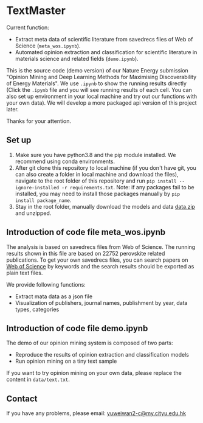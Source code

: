 # TextMaster

Current function:  
- Extract meta data of scientific literature from savedrecs files of Web of Science (`meta_wos.ipynb`).  
- Automated opinion extraction and classification for scientific literature in materials science and related fields (`demo.ipynb`).  
  
This is the source code (demo version) of our Nature Energy submission "Opinion Mining and Deep Learning Methods for Maximising Discoverability of Energy Materials". We use `.ipynb` to show the running results directly (Click the `.ipynb` file and you will see running results of each cell. You can also set up environment in your local machine and try out our functions with your own data). We will develop a more packaged api version of this project later.

Thanks for your attention. 

## Set up
1. Make sure you have python3.8 and the pip module installed. We recommend using conda environments.  
2. After git clone this repository to local machine (if you don't have git, you can also create a folder in local machine and download the files), navigate to the root folder of this repository and run `pip install --ignore-installed -r requirements.txt`. Note: if any packages fail to be installed, you may need to install those packages manually by `pip install package_name`.  
3. Stay in the root folder, manually download the models and data [data.zip](https://drive.google.com/file/d/1sOjwKw_y1WoUfSklIqw4UCOWHC8D7j7V/view?usp=sharing) and unzipped. 

## Introduction of code file meta_wos.ipynb  
The analysis is based on savedrecs files from Web of Science. The running results shown in this file are based on 22752 perovskite related publications. To get your own savedrecs files, you can search papers on [Web of Science](https://www.webofscience.com/wos/woscc/basic-search) by keywords and the search results should be exported as plain text files.  

We provide following functions:  
- Extract mata data as a json file 
- Visualization of publishers, journal names, publishment by year, data types, categories

## Introduction of code file demo.ipynb
The demo of our opinion mining system is composed of two parts: 
- Reproduce the results of opinion extraction and classification models
- Run opinion mining on a tiny text sample 

If you want to try opinion mining on your own data, please replace the content in `data/text.txt`.

## Contact  
If you have any problems, please email: yuweiwan2-c@my.cityu.edu.hk 
